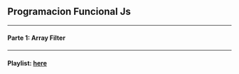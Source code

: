 ## Programacion Funcional Js
--- 

#### Parte 1: Array Filter


--- 
#### Playlist: [here](https://www.youtube.com/playlist?list=PLSnadb41DsdKMddToNitoXrgHK7CEbUki)


